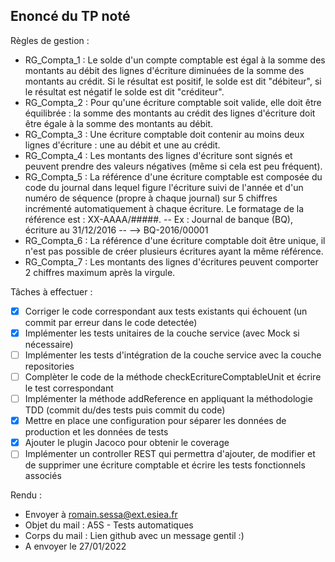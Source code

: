 ## Enoncé du TP noté ##

Règles de gestion : 

- RG_Compta_1	: Le solde d'un compte comptable est égal à la somme des montants au débit des lignes d'écriture diminuées de la somme des montants au crédit. Si le résultat est positif, le solde est dit "débiteur", si le résultat est négatif le solde est dit "créditeur".
- RG_Compta_2	: Pour qu'une écriture comptable soit valide, elle doit être équilibrée : la somme des montants au crédit des lignes d'écriture doit être égale à la somme des montants au débit.
- RG_Compta_3	: Une écriture comptable doit contenir au moins deux lignes d'écriture : une au débit et une au crédit.
- RG_Compta_4	: Les montants des lignes d'écriture sont signés et peuvent prendre des valeurs négatives (même si cela est peu fréquent).
- RG_Compta_5	: La référence d'une écriture comptable est composée du code du journal dans lequel figure l'écriture suivi de l'année et d'un numéro de séquence (propre à chaque journal) sur 5 chiffres incrémenté automatiquement à chaque écriture. Le formatage de la référence est : XX-AAAA/#####.
-- Ex : Journal de banque (BQ), écriture au 31/12/2016
-- --> BQ-2016/00001
- RG_Compta_6	: La référence d'une écriture comptable doit être unique, il n'est pas possible de créer plusieurs écritures ayant la même référence.
- RG_Compta_7	: Les montants des lignes d'écritures peuvent comporter 2 chiffres maximum après la virgule.

Tâches à effectuer :

- [x] Corriger le code correspondant aux tests existants qui échouent (un commit par erreur dans le code detectée)
- [x] Implémenter les tests unitaires de la couche service (avec Mock si nécessaire)
- [ ] Implémenter les tests d'intégration de la couche service avec la couche repositories
- [ ] Complèter le code de la méthode checkEcritureComptableUnit et écrire le test correspondant
- [ ] Implémenter la méthode addReference en appliquant la méthodologie TDD (commit du/des tests puis commit du code)
- [x] Mettre en place une configuration pour séparer les données de production et les données de tests
- [x] Ajouter le plugin Jacoco pour obtenir le coverage
- [ ] Implémenter un controller REST qui permettra d'ajouter, de modifier et de supprimer une écriture comptable et écrire les tests fonctionnels associés

Rendu :

- Envoyer à romain.sessa@ext.esiea.fr
- Objet du mail : A5S - Tests automatiques
- Corps du mail : Lien github avec un message gentil :)
- A envoyer le 27/01/2022
